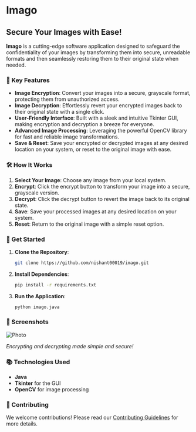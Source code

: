# Imago

## Secure Your Images with Ease!

**Imago** is a cutting-edge software application designed to safeguard the confidentiality of your images by transforming them into secure, unreadable formats and then seamlessly restoring them to their original state when needed.

### 🌟 Key Features

- **Image Encryption**: Convert your images into a secure, grayscale format, protecting them from unauthorized access.
- **Image Decryption**: Effortlessly revert your encrypted images back to their original state with a single click.
- **User-Friendly Interface**: Built with a sleek and intuitive Tkinter GUI, making encryption and decryption a breeze for everyone.
- **Advanced Image Processing**: Leveraging the powerful OpenCV library for fast and reliable image transformations.
- **Save & Reset**: Save your encrypted or decrypted images at any desired location on your system, or reset to the original image with ease.

### 🛠️ How It Works

1. **Select Your Image**: Choose any image from your local system.
2. **Encrypt**: Click the encrypt button to transform your image into a secure, grayscale version.
3. **Decrypt**: Click the decrypt button to revert the image back to its original state.
4. **Save**: Save your processed images at any desired location on your system.
5. **Reset**: Return to the original image with a simple reset option.

### 🚀 Get Started

1. **Clone the Repository**:
    ```bash
    git clone https://github.com/nishant00019/imago.git
    ```
2. **Install Dependencies**:
    ```bash
    pip install -r requirements.txt
    ```
3. **Run the Application**:
    ```bash
    python imago.java
    ```
    
### 🎨 Screenshots
![Photo](https://github.com/Nishant00019/Imago/assets/90994579/2c43848d-eed0-41e9-986c-0d754bb3f7d4)

*Encrypting and decrypting made simple and secure!*


### 📚 Technologies Used

- **Java**
- **Tkinter** for the GUI
- **OpenCV** for image processing

### 🌟 Contributing

We welcome contributions! Please read our [Contributing Guidelines](CONTRIBUTING.md) for more details.
